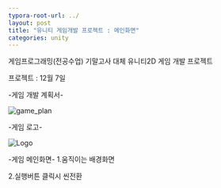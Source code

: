 ```yaml
---
typora-root-url: ../
layout: post
title: "유니티 게임개발 프로젝트 : 메인화면"
categories: unity
---
```


게임프로그래밍(전공수업) 기말고사 대체 유니티2D 게임 개발 프로젝트

프로젝트  : 12월 7일



-게임 개발 계획서-

![game_plan](https://user-images.githubusercontent.com/117446950/202851240-abac5cf7-7341-417f-b9fd-7f94d7e73929.PNG)


-게임 로고-

![Logo](https://user-images.githubusercontent.com/117446950/202838601-99c9cb26-91cc-408e-b3d2-55ec48d71892.png)



-게임 메인화면-
1.움직이는 배경화면
<script src="https://gist.github.com/studioKjm/d0959c4d712e9960a6a0fc5964a433af.js"></script>

2.실행버튼 클릭시 씬전환
<script src="https://gist.github.com/studioKjm/18ed157d27be8286444add2c2f1b4cf8.js"></script>


